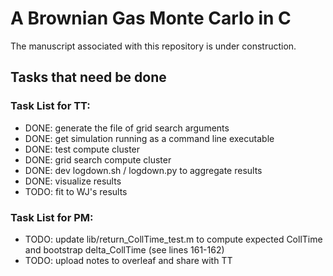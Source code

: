 <h1>A Brownian Gas Monte Carlo in C</h1>

The manuscript associated with this repository is under construction.

## Tasks that need be done

### __Task List for TT:__
- DONE: generate the file of grid search arguments
- DONE: get simulation running as a command line executable
- DONE: test compute cluster
- DONE: grid search compute cluster
- DONE: dev logdown.sh / logdown.py to aggregate results
- DONE: visualize results 
- TODO: fit to WJ's results

### __Task List for PM:__
- TODO: update lib/return_CollTime_test.m to compute expected CollTime and bootstrap delta_CollTime (see lines 161-162)
- TODO: upload notes to overleaf and share with TT 
